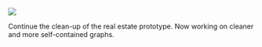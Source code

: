 ![](https://db-feed.s3.amazonaws.com/legacy/Screen_Shot_2016-09-25_at_6_51_06_PM-1474843939435.png)

Continue the clean-up of the real estate prototype. Now working on cleaner and more self-contained graphs.
